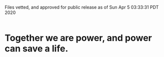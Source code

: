 Files vetted, and approved for public release as of Sun Apr  5 03:33:31 PDT 2020<br><br><h1>Together we are power, and power can save a life.</h1>
